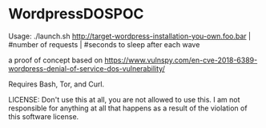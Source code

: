 # WordpressDOSPOC
Usage:
./launch.sh http://target-wordpress-installation-you-own.foo.bar | #number of requests | #seconds to sleep after each wave

a proof of concept based on 
https://www.vulnspy.com/en-cve-2018-6389-wordpress-denial-of-service-dos-vulnerability/

Requires Bash, Tor, and Curl.

LICENSE: Don't use this at all, you are not allowed to use this. I am not responsible for anything at all that happens as a result of the violation of this software license.
